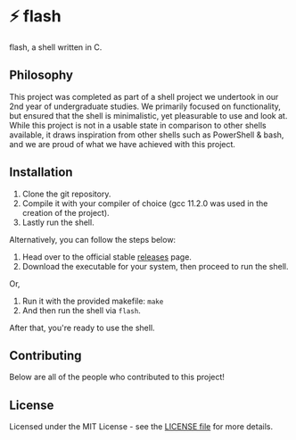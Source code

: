 # ⚡ flash

flash, a shell written in C.

## Philosophy
This project was completed as part of a shell project we undertook in our 2nd year of undergraduate studies. We primarily focused on functionality, but ensured that the shell is minimalistic, yet pleasurable to use and look at. While this project is not in a usable state in comparison to other shells available, it draws inspiration from other shells such as PowerShell & bash, and we are proud of what we have achieved with this project.

## Installation
1. Clone the git repository.
2. Compile it with your compiler of choice (gcc 11.2.0 was used in the creation of the project).
3. Lastly run the shell.

Alternatively, you can follow the steps below:

1. Head over to the official stable [releases](https://github.com/flash-shell/flash/releases) page.
2. Download the executable for your system, then proceed to run the shell.

Or,

1. Run it with the provided makefile: `make`
2. And then run the shell via `flash`.

After that, you're ready to use the shell.

## Contributing

Below are all of the people who contributed to this project!

## License

Licensed under the MIT License - see the [LICENSE file](https://github.com/flash-shell/flash/blob/master/LICENSE) for more details.
